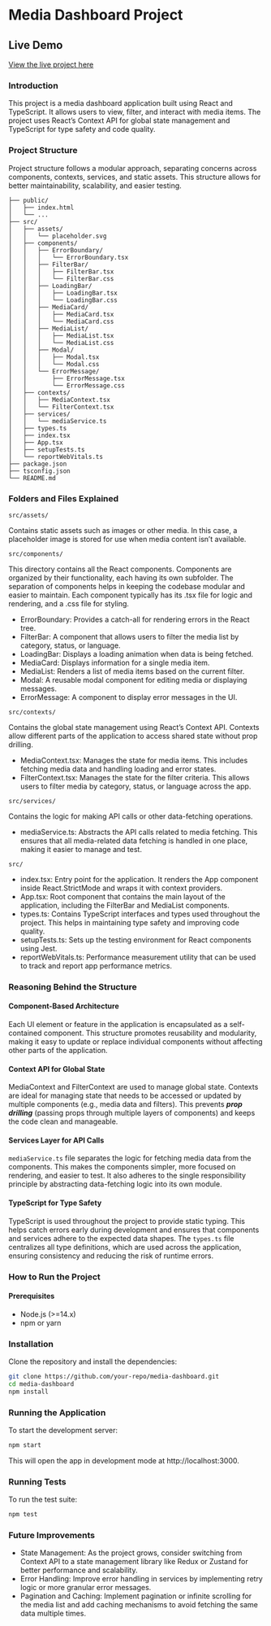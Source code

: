 # Media Dashboard Project

## Live Demo

[View the live project here](https://coming-soon.com)

### Introduction

This project is a media dashboard application built using React and TypeScript. It allows users to view, filter, and interact with media items. The project uses React’s Context API for global state management and TypeScript for type safety and code quality.

### Project Structure

Project structure follows a modular approach, separating concerns across components, contexts, services, and static assets. This structure allows for better maintainability, scalability, and easier testing.

```
├── public/
│   ├── index.html
│   └── ...
├── src/
│   ├── assets/
│   │   └── placeholder.svg
│   ├── components/
│   │   ├── ErrorBoundary/
│   │   │   └── ErrorBoundary.tsx
│   │   ├── FilterBar/
│   │   │   ├── FilterBar.tsx
│   │   │   └── FilterBar.css
│   │   ├── LoadingBar/
│   │   │   ├── LoadingBar.tsx
│   │   │   └── LoadingBar.css
│   │   ├── MediaCard/
│   │   │   ├── MediaCard.tsx
│   │   │   └── MediaCard.css
│   │   ├── MediaList/
│   │   │   ├── MediaList.tsx
│   │   │   └── MediaList.css
│   │   ├── Modal/
│   │   │   ├── Modal.tsx
│   │   │   └── Modal.css
│   │   └── ErrorMessage/
│   │       ├── ErrorMessage.tsx
│   │       └── ErrorMessage.css
│   ├── contexts/
│   │   ├── MediaContext.tsx
│   │   └── FilterContext.tsx
│   ├── services/
│   │   └── mediaService.ts
│   ├── types.ts
│   ├── index.tsx
│   ├── App.tsx
│   ├── setupTests.ts
│   └── reportWebVitals.ts
├── package.json
├── tsconfig.json
└── README.md
```

### Folders and Files Explained

`src/assets/`

Contains static assets such as images or other media. In this case, a placeholder image is stored for use when media content isn’t available.

`src/components/`

This directory contains all the React components. Components are organized by their functionality, each having its own subfolder. The separation of components helps in keeping the codebase modular and easier to maintain. Each component typically has its .tsx file for logic and rendering, and a .css file for styling.

* ErrorBoundary: Provides a catch-all for rendering errors in the React tree.
* FilterBar: A component that allows users to filter the media list by category, status, or language.
* LoadingBar: Displays a loading animation when data is being fetched.
* MediaCard: Displays information for a single media item.
* MediaList: Renders a list of media items based on the current filter.
* Modal: A reusable modal component for editing media or displaying messages.
* ErrorMessage: A component to display error messages in the UI.

`src/contexts/`

Contains the global state management using React’s Context API. Contexts allow different parts of the application to access shared state without prop drilling.

* MediaContext.tsx: Manages the state for media items. This includes fetching media data and handling loading and error states.
* FilterContext.tsx: Manages the state for the filter criteria. This allows users to filter media by category, status, or language across the app.

`src/services/`

Contains the logic for making API calls or other data-fetching operations.

* mediaService.ts: Abstracts the API calls related to media fetching. This ensures that all media-related data fetching is handled in one place, making it easier to manage and test.

`src/`

* index.tsx: Entry point for the application. It renders the App component inside React.StrictMode and wraps it with context providers.
* App.tsx: Root component that contains the main layout of the application, including the FilterBar and MediaList components.
* types.ts: Contains TypeScript interfaces and types used throughout the project. This helps in maintaining type safety and improving code quality.
* setupTests.ts: Sets up the testing environment for React components using Jest.
* reportWebVitals.ts: Performance measurement utility that can be used to track and report app performance metrics.

### Reasoning Behind the Structure

#### Component-Based Architecture

Each UI element or feature in the application is encapsulated as a self-contained component. This structure promotes reusability and modularity, making it easy to update or replace individual components without affecting other parts of the application.

#### Context API for Global State

MediaContext and FilterContext are used to manage global state. Contexts are ideal for managing state that needs to be accessed or updated by multiple components (e.g., media data and filters). This prevents ***prop drilling*** (passing props through multiple layers of components) and keeps the code clean and manageable.

#### Services Layer for API Calls

`mediaService.ts` file separates the logic for fetching media data from the components. This makes the components simpler, more focused on rendering, and easier to test. It also adheres to the single responsibility principle by abstracting data-fetching logic into its own module.

#### TypeScript for Type Safety

TypeScript is used throughout the project to provide static typing. This helps catch errors early during development and ensures that components and services adhere to the expected data shapes. The `types.ts` file centralizes all type definitions, which are used across the application, ensuring consistency and reducing the risk of runtime errors.

### How to Run the Project

#### Prerequisites

* Node.js (>=14.x)
* npm or yarn

### Installation

Clone the repository and install the dependencies:
```bash
git clone https://github.com/your-repo/media-dashboard.git
cd media-dashboard
npm install
```

### Running the Application

To start the development server:
```bash
npm start
```

This will open the app in development mode at http://localhost:3000.

### Running Tests

To run the test suite:
```bash
npm test
```

### Future Improvements

* State Management: As the project grows, consider switching from Context API to a state management library like Redux or Zustand for better performance and scalability.
* Error Handling: Improve error handling in services by implementing retry logic or more granular error messages.
* Pagination and Caching: Implement pagination or infinite scrolling for the media list and add caching mechanisms to avoid fetching the same data multiple times.